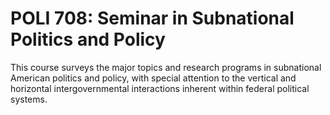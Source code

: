 # POLI 708: Seminar in Subnational Politics and Policy

This course surveys the major topics and research programs in subnational American politics and policy, with special attention to the vertical and horizontal intergovernmental interactions inherent within federal political systems.